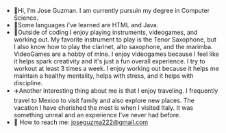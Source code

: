 - 💪Hi, I’m Jose Guzman. I am currently pursuin my degree in Computer Science.
- 🫦Some languages i've learned are HTML and Java.
- 🦍Outside of coding I enjoy playing instruments, videogames, and working out. My favorite instrument to play is the Tenor Saxophone, but I also know how to play the clarinet, alto saxophone, and the marimba.
  VideoGames are a hobby of mine. I enjoy videogames because I feel like it helps spark creativity and it's just a fun overall experience. I try to workout at least 3 times a week. I enjoy working out because it 
  helps me maintain a healthy mentality, helps with stress, and it helps with discipline.
- ✈️Another interesting thing about me is that I enjoy traveling. I frequently travel to Mexico to visit family and also explore new places. The vacation I have cherished the most is when I visited Italy. It was something unreal and an experience I've never had before.
- 🤙 How to reach me: joseguzma222@gmail.com

<!---
guzzzzman/guzzzzman is a ✨ special ✨ repository because its `README.md` (this file) appears on your GitHub profile.
You can click the Preview link to take a look at your changes.
--->
